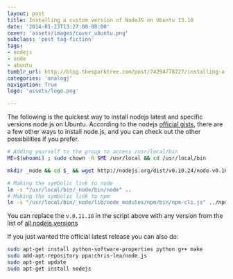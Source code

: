 ```yaml
---
layout: post
title: Installing a custom version of NodeJS on Ubuntu 13.10
date: '2014-01-23T13:27:00-08:00'
cover: 'assets/images/cover_ubuntu.png'
subclass: 'post tag-fiction'
tags:
- nodejs
- node
- ubuntu
tumblr_url: http://blog.thesparktree.com/post/74294778727/installing-a-custom-version-of-nodejs-on-ubuntu
categories: 'analogj'
navigation: True
logo: 'assets/logo.png'

---
```

The following is the quickest way to install nodejs latest and specific versions node.js on Ubuntu. According to the nodejs [official gists](https://gist.github.com/isaacs/579814), there are a few other ways to install node.js, and you can check out the other possibilities if you prefer.

```bash
# Adding yourself to the group to access /usr/local/bin
ME=$(whoami) ; sudo chown -R $ME /usr/local && cd /usr/local/bin

mkdir _node && cd $_ && wget http://nodejs.org/dist/v0.10.24/node-v0.10.24-linux-x64.tar.gz -O - | tar zxf - --strip-components=1

# Making the symbolic link to node
ln -s "/usr/local/bin/_node/bin/node" ..
# Making the symbolic link to npm
ln -s "/usr/local/bin/_node/lib/node_modules/npm/bin/npm-cli.js" ../npm
```

You can replace the `v.0.11.10` in the script above with any version from the list of [all nodejs versions](http://nodejs.org/dist/)

If you just wanted the official latest release you can also do:

```bash
sudo apt-get install python-software-properties python g++ make
sudo add-apt-repository ppa:chris-lea/node.js
sudo apt-get update
sudo apt-get install nodejs
```